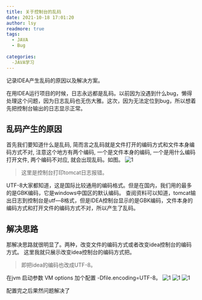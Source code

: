 ```yaml
---
title: 关于控制台的乱码
date: 2021-10-18 17:01:20
author: lsy
readmore: true
tags: 
  - JAVA
  - Bug
    
categories:
  -JAVA学习
---
```


记录IDEA产生乱码的原因以及解决方案。
<!-- more -->
在用IDEA运行项目的时候，日志永远都是乱码。以前因为没遇到什么bug，懒得处理这个问题，因为日志乱码也无伤大雅。这次，因为无法定位到bug，所以想着先把控制台输出的日志显示正常。

## 乱码产生的原因
首先我们要知道什么是乱码, 简而言之乱码就是文件打开的编码方式和文件本身编码方式不对, 注意这个地方有两个编码, 一个是文件本身的编码, 一个是用什么编码打开文件, 两个编码不对应, 就会出现乱码。如图。
![1](https://cdn.jsdelivr.net/gh/simpnohouse/blog_image/控制台乱码.png)

>这里是控制台打印tomcat日志报错。

UTF-8大家都知道，这是国际比较通用的编码格式。但是在国内，我们用的最多的是GBK编码，它是windows中国区的默认编码。
查阅资料可以知道，tomcat输出日志到控制台是utf—8格式，但是IDEA控制台显示的是GBK编码，文件本身的编码方式和打开文件的编码方式不对，所以产生了乱码。

## 解决思路
那解决思路就很明显了。两种，改变文件的编码方式或者改变idea控制台的编码方式。
这里我就只展示改变idea控制台的编码方式把。
>即把idea的编码也改成UTF-8。

在jvm 启动参数 VM options 加个配置 -Dfile.encoding=UTF-8。
![1](https://cdn.jsdelivr.net/gh/simpnohouse/blog_image/控制台乱码步骤0.png)
![1](https://cdn.jsdelivr.net/gh/simpnohouse/blog_image/控制台乱码步骤1.png)
![1](https://cdn.jsdelivr.net/gh/simpnohouse/blog_image/控制台乱码步骤2.png)


配置完之后果然问题解决了